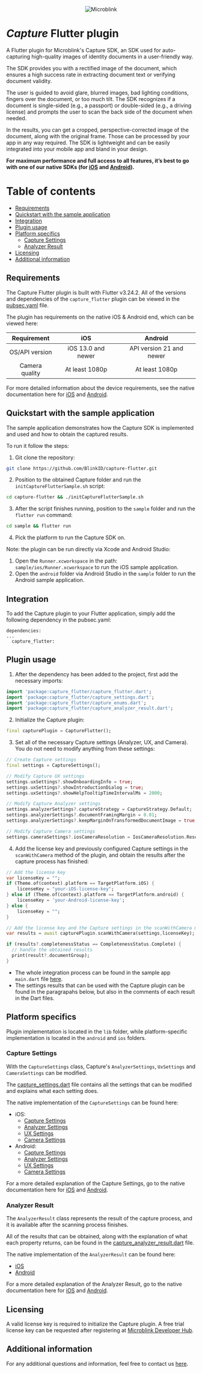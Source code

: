 <p align="center" >
  <img src="https://raw.githubusercontent.com/wiki/blinkid/blinkid-android/images/logo-microblink.png" alt="Microblink" title="Microblink">
</p>

# _Capture_ Flutter plugin
A Flutter plugin for Microblink's Capture SDK, an SDK used for auto-capturing high-quality images of identity documents in a user-friendly way.

The SDK provides you with a rectified image of the document, which ensures a high success rate in extracting document text or verifying document validity.

The user is guided to avoid glare, blurred images, bad lighting conditions, fingers over the document, or too much tilt. The SDK recognizes if a document is single-sided (e.g., a passport) or double-sided (e.g., a driving license) and prompts the user to scan the back side of the document when needed.

In the results, you can get a cropped, perspective-corrected image of the document, along with the original frame. Those can be processed by your app in any way required. The SDK is lightweight and can be easily integrated into your mobile app and bland in your design.

**For maximum performance and full access to all features, it’s best to go with one of our native SDKs (for [iOS](https://github.com/BlinkID/capture-ios) and [Android](https://github.com/BlinkID/capture-android)).**

# Table of contents
- [Requirements](#requirements)
- [Quickstart with the sample application](#quickstart-with-the-sample-application)
- [Integration](#integration)
- [Plugin usage](#plugin-usage)
- [Platform specifics](#platform-specifics)
  - [Capture Settings](#capture-settings)
  - [Analyzer Result](#analyzer-result)
- [Licensing](#licensing)
- [Additional information](#additional-information)

## <a name="requirements"></a> Requirements
The Capture Flutter plugin is built with Flutter v3.24.2.
All of the versions and dependencies of the `capture_flutter` plugin can be viewed in the [pubsec.yaml](https://github.com/BlinkID/capture-flutter/blob/main/Capture/pubspec.yaml) file.

The plugin has requirements on the native iOS & Android end, which can be viewed here:

|   Requirement      |         iOS            |          Android             |
|:--------------:    |:------------------:    |:------------------------:    |
| OS/API version     | iOS 13.0 and newer     | API version 21 and newer     |
| Camera quality     | At least 1080p         | At least 1080p               |

For more detailed information about the device requirements, see the native documentation here for [iOS](https://github.com/BlinkID/capture-ios?tab=readme-ov-file#-requirements) and [Android](https://github.com/BlinkID/capture-android?tab=readme-ov-file#-device-requirements).

## <a name="quickstart-with-the-sample-application"></a> Quickstart with the sample application
The sample application demonstrates how the Capture SDK is implemented and used and how to obtain the captured results.

To run it follow the steps:
1. Git clone the repository:
```bash
git clone https://github.com/BlinkID/capture-flutter.git
```
2. Position to the obtained Capture folder and run the `initCaptureFlutterSample.sh` script:
```bash
cd capture-flutter && ./initCaptureFlutterSample.sh
```
3. After the script finishes running, position to the `sample` folder and run the `flutter run` command:
```bash
cd sample && flutter run
```
4. Pick the platform to run the Capture SDK on.

Note: the plugin can be run directly via Xcode and Android Studio:
1. Open the `Runner.xcworkspace` in the path: `sample/ios/Runner.xcworkspace` to run the iOS sample application.
2. Open the `android` folder via Android Studio in the `sample` folder to run the Android sample application.

## Integration
To add the Capture plugin to your Flutter application, simply add the following dependency in the pubsec.yaml:
```
dependencies:
...
  capture_flutter:
```

## <a name="plugin-usage"></a> Plugin usage
1. After the dependency has been added to the project, first add the necessary imports:
```dart
import 'package:capture_flutter/capture_flutter.dart';
import 'package:capture_flutter/capture_settings.dart';
import 'package:capture_flutter/capture_enums.dart';
import 'package:capture_flutter/capture_analyzer_result.dart';
```
2. Initialize the Capture plugin:
```dart
final capturePlugin = CaptureFlutter();
```
3. Set all of the necessary Capture settings (Analyzer, UX, and Camera). You do not need to modify anything from these settings:
```dart
// Create Capture settings
final settings = CaptureSettings();

// Modify Capture UX settings
settings.uxSettings?.showOnboardingInfo = true;
settings.uxSettings?.showIntroductionDialog = true;
settings.uxSettings?.showHelpTooltipTimeIntervalMs = 2000;

// Modify Capture Analyzer settings
settings.analyzerSettings?.captureStrategy = CaptureStrategy.Default;
settings.analyzerSettings?.documentFramingMargin = 0.01;
settings.analyzerSettings?.keepMarginOnTransformedDocumentImage = true;

// Modify Capture Camera settings
settings.cameraSettings?.iosCameraResolution = IosCameraResolution.Resolution4K;
```

4. Add the license key and previously configured Capture settings in the `scanWithCamera` method of the plugin, and obtain the results after the capture process has finished:
```dart
// Add the license key
var licenseKey = "";
if (Theme.of(context).platform == TargetPlatform.iOS) {
    licenseKey = "your-iOS-license-key";
} else if (Theme.of(context).platform == TargetPlatform.android) {
    licenseKey = 'your-Android-license-key';
} else {
    licenseKey = "";
}

// Add the license key and the Capture settings in the scanWithCamera method
var results = await capturePlugin.scanWithCamera(settings,licenseKey);

if (results?.completenessStatus == CompletenessStatus.Complete) {
  // handle the obtained results
  print(result?.documentGroup);
}
```

- The whole integration process can be found in the sample app `main.dart` file [here](https://github.com/BlinkID/capture-flutter/blob/main/sample_files/main.dart).
- The settings results that can be used with the Capture plugin can be found in the paragrapahs below, but also in the comments of each result in the Dart files.

## <a name="platform-specifics"></a> Platform specifics
Plugin implementation is located in the `lib` folder, while platform-specific implementation is located in the `android` and `ios` folders.

### <a name="capture-settings"></a> Capture Settings
With the `CaptureSettings` class, Capture's `AnalyzerSettings`, `UxSettings` and `CameraSettings` can be modified.

The [capture_settings.dart](https://github.com/BlinkID/capture-flutter/blob/main/Capture/lib/capture_settings.dart) file contains all the settings that can be modified and explains what each setting does.

The native implementation of the `CaptureSettings` can be found here:
- iOS:
  - [Capture Settings](https://github.com/BlinkID/capture-flutter/blob/main/Capture/ios/Classes/CaptureSerializationUtils.swift#L72)
  - [Analyzer Settings](https://github.com/BlinkID/capture-flutter/blob/main/Capture/ios/Classes/CaptureSerializationUtils.swift#L88)
  - [UX Settings](https://github.com/BlinkID/capture-flutter/blob/develop/Capture/ios/Classes/CaptureSerializationUtils.swift#L143)
  - [Camera Settings](https://github.com/BlinkID/capture-flutter/blob/main/Capture/ios/Classes/CaptureSerializationUtils.swift#L168)
- Android:
  - [Capture Settings](https://github.com/BlinkID/capture-flutter/blob/main/Capture/android/src/main/kotlin/com/microblink/capture_flutter/CaptureSerializationUtils.kt#L45)
  - [Analyzer Settings](https://github.com/BlinkID/capture-flutter/blob/main/Capture/android/src/main/kotlin/com/microblink/capture_flutter/CaptureSerializationUtils.kt#L51)
  - [UX Settings](https://github.com/BlinkID/capture-flutter/blob/main/Capture/android/src/main/kotlin/com/microblink/capture_flutter/CaptureSerializationUtils.kt#L70)
  - [Camera Settings](https://github.com/BlinkID/capture-flutter/blob/develop/Capture/android/src/main/kotlin/com/microblink/capture_flutter/CaptureSerializationUtils.kt#L77)

For a more detailed explanation of the Capture Settings, go to the native documentation here for [iOS](https://blinkid.github.io/capture-ux-sp/documentation/captureux/mbiccapturesettings) and [Android](https://blinkid.github.io/capture-android/capture-ux/com.microblink.capture.settings/-capture-settings/index.html).

### <a name="analyzer-result"></a> Analyzer Result
The `AnalyzerResult` class represents the result of the capture process, and it is available after the scanning process finishes.

All of the results that can be obtained, along with the explanation of what each property returns, can be found in the [capture_analyzer_result.dart](https://github.com/BlinkID/capture-flutter/blob/main/Capture/lib/capture_analyzer_result.dart) file.

The native implementation of the `AnalyzerResult` can be found here:
- [iOS](https://github.com/BlinkID/capture-flutter/blob/main/Capture/ios/Classes/CaptureSerializationUtils.swift#L11)
- [Android](https://github.com/BlinkID/capture-flutter/blob/main/Capture/android/src/main/kotlin/com/microblink/capture_flutter/CaptureSerializationUtils.kt#L23)

For a more detailed explanation of the Analyzer Result, go to the native documentation here for [iOS](https://blinkid.github.io/capture-core-sp/documentation/capturecore/mbccanalyzerresult) and [Android](https://blinkid.github.io/capture-android/capture-core/com.microblink.capture.result/-analyzer-result/index.html?query=class%20AnalyzerResult).

## <a name="licensing"></a> Licensing
A valid license key is required to initialize the Capture plugin. A free trial license key can be requested after registering at [Microblink Developer Hub](https://developer.microblink.com/).

## <a name="additional-information"></a> Additional information
For any additional questions and information, feel free to contact us [here](https://help.microblink.com).
